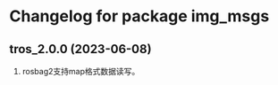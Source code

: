 # Changelog for package img_msgs

tros_2.0.0 (2023-06-08)
------------------
1. rosbag2支持map格式数据读写。
